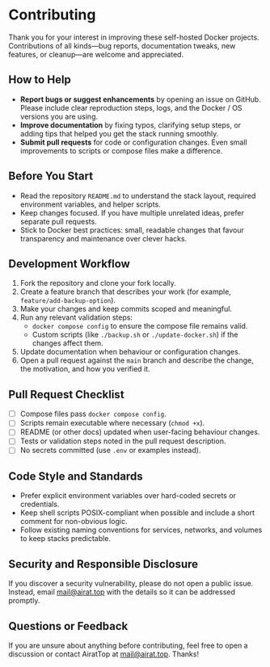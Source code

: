 # Contributing

Thank you for your interest in improving these self-hosted Docker projects. Contributions of all kinds—bug reports, documentation tweaks, new features, or cleanup—are welcome and appreciated.

## How to Help

- **Report bugs or suggest enhancements** by opening an issue on GitHub. Please include clear reproduction steps, logs, and the Docker / OS versions you are using.
- **Improve documentation** by fixing typos, clarifying setup steps, or adding tips that helped you get the stack running smoothly.
- **Submit pull requests** for code or configuration changes. Even small improvements to scripts or compose files make a difference.

## Before You Start

- Read the repository `README.md` to understand the stack layout, required environment variables, and helper scripts.
- Keep changes focused. If you have multiple unrelated ideas, prefer separate pull requests.
- Stick to Docker best practices: small, readable changes that favour transparency and maintenance over clever hacks.

## Development Workflow

1. Fork the repository and clone your fork locally.
2. Create a feature branch that describes your work (for example, `feature/add-backup-option`).
3. Make your changes and keep commits scoped and meaningful.
4. Run any relevant validation steps:
   - `docker compose config` to ensure the compose file remains valid.
   - Custom scripts (like `./backup.sh` or `./update-docker.sh`) if the changes affect them.
5. Update documentation when behaviour or configuration changes.
6. Open a pull request against the `main` branch and describe the change, the motivation, and how you verified it.

## Pull Request Checklist

- [ ] Compose files pass `docker compose config`.
- [ ] Scripts remain executable where necessary (`chmod +x`).
- [ ] README (or other docs) updated when user-facing behaviour changes.
- [ ] Tests or validation steps noted in the pull request description.
- [ ] No secrets committed (use `.env` or examples instead).

## Code Style and Standards

- Prefer explicit environment variables over hard-coded secrets or credentials.
- Keep shell scripts POSIX-compliant when possible and include a short comment for non-obvious logic.
- Follow existing naming conventions for services, networks, and volumes to keep stacks predictable.

## Security and Responsible Disclosure

If you discover a security vulnerability, please do not open a public issue. Instead, email [mail@airat.top](mailto:mail@airat.top) with the details so it can be addressed promptly.

## Questions or Feedback

If you are unsure about anything before contributing, feel free to open a discussion or contact AiratTop at [mail@airat.top](mailto:mail@airat.top). Thanks!
